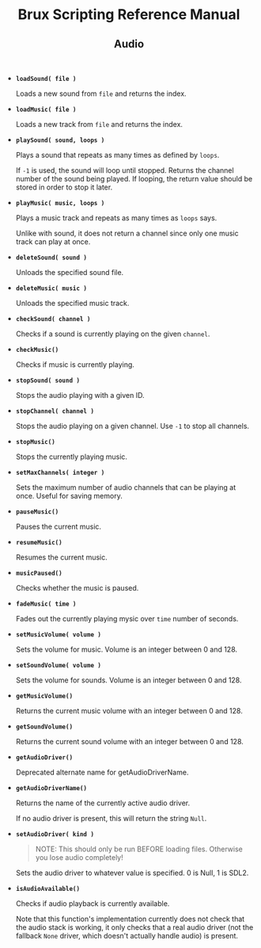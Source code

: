 # <center>**Brux Scripting Reference Manual**</center>
## <center>Audio</center>



&nbsp;

* <a name="loadsound"></a>**`loadSound( file )`**

  Loads a new sound from `file` and returns the index.

* <a name="loadmusic"></a>**`loadMusic( file )`**

  Loads a new track from `file` and returns the index.

* <a name="playsound"></a>**`playSound( sound, loops )`**

  Plays a sound that repeats as many times as defined by `loops`.  
  
  If `-1` is used, the sound will loop until stopped. Returns the channel number of the sound being played. If looping, the return value should be stored in order to stop it later.

* <a name="playmusic"></a>**`playMusic( music, loops )`**

  Plays a music track and repeats as many times as `loops` says.  
  
  Unlike with sound, it does not return a channel since only one music track can play at once.

* <a name="deletesound"></a>**`deleteSound( sound )`**

  Unloads the specified sound file.

* <a name="deletemusic"></a>**`deleteMusic( music )`**

  Unloads the specified music track.

* <a name="checksound"></a>**`checkSound( channel )`**

  Checks if a sound is currently playing on the given `channel`.

* <a name="checkmusic"></a>**`checkMusic()`**

  Checks if music is currently playing.

* <a name="stopsound"></a>**`stopSound( sound )`**

  Stops the audio playing with a given ID.

* <a name="stopchannel"></a>**`stopChannel( channel )`**

  Stops the audio playing on a given channel. Use `-1` to stop all channels.

* <a name="stopmusic"></a>**`stopMusic()`**

  Stops the currently playing music.

* <a name="setmaxchannels"></a>**`setMaxChannels( integer )`**

  Sets the maximum number of audio channels that can be playing at once. Useful for saving memory.

* <a name="pausemusic"></a>**`pauseMusic()`**

  Pauses the current music.

* <a name="resumemusic"></a>**`resumeMusic()`**

  Resumes the current music.

* <a name="musicpaused"></a>**`musicPaused()`**

  Checks whether the music is paused.

* <a name="fademusic"></a>**`fadeMusic( time )`**

  Fades out the currently playing mysic over `time` number of seconds.

* <a name="setMusicVolume"></a>**`setMusicVolume( volume )`**

  Sets the volume for music. Volume is an integer between 0 and 128.

* <a name="setSoundVolume"></a>**`setSoundVolume( volume )`**

  Sets the volume for sounds. Volume is an integer between 0 and 128.

* <a name="getMusicVolume"></a>**`getMusicVolume()`**

  Returns the current music volume with an integer between 0 and 128.

* <a name="getSoundVolume"></a>**`getSoundVolume()`**

  Returns the current sound volume with an integer between 0 and 128.

* <a name="getAudioDriver"></a>**`getAudioDriver()`**

  Deprecated alternate name for getAudioDriverName.

* <a name="getAudioDriverName"></a>**`getAudioDriverName()`**

  Returns the name of the currently active audio driver.  

  If no audio driver is present, this will return the string `Null`.  

* <a name="setAudioDriver"></a>**`setAudioDriver( kind )`**

  > NOTE: This should only be run BEFORE loading files. Otherwise you lose audio completely!

  Sets the audio driver to whatever value is specified. 0 is Null, 1 is SDL2.

* <a name="isAudioAvailable"></a>**`isAudioAvailable()`**

  Checks if audio playback is currently available.  

  Note that this function's implementation currently does not check that the audio stack is working, it only checks that a real audio driver (not the fallback `None` driver, which doesn't actually handle audio) is present.
